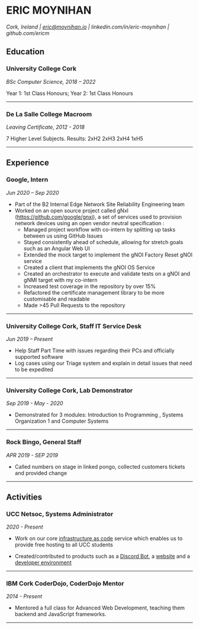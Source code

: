 # ERIC MOYNIHAN
*Cork, Ireland | eric@moynihan.io | linkedin.com/in/eric-moynihan | github.com/ericm*

## Education

### **University College Cork**
*BSc Computer Science, 2018 – 2022*

Year 1: 1st Class Honours; Year 2: 1st Class Honours

***

### **De La Salle College Macroom**
*Leaving Certificate, 2012 - 2018*

7 Higher Level Subjects. Results: 2xH2 2xH3  2xH4 1xH5

***

## Experience

### **Google**, Intern 
*Jun 2020 – Sep 2020*
- Part of the B2 Internal Edge Network Site Reliability Engineering team
- Worked on an open source project called gNxI (https://github.com/google/gnxi), a set of services used to provision network devices using an open vendor neutral  specification :
  - Managed project workflow with co-intern by splitting up tasks between us using GitHub Issues
  - Stayed consistently ahead of schedule, allowing for stretch goals such as an Angular Web UI
  - Extended the mock target to implement the gNOI Factory Reset gNOI service
  - Created a client that implements the gNOI OS Service
  - Created an orchestrator to execute and validate tests on a gNOI and gNMI target with my co-intern
  - Increased test coverage in the repository by over 15%
  - Refactored the certificate management library to be more customisable and readable
  - Made >45 Pull Requests to the repository

***

### **University College Cork**, Staff IT Service Desk
*Jun 2019 – Present*
- Help Staff Part Time with issues regarding their PCs and officially supported software
- Log cases using our Triage system and explain in detail issues that need to be expedited

***

### **University College Cork**, Lab Demonstrator
*Sep 2019 - May - 2020*
- Demonstrated for 3 modules: Introduction to Programming , Systems Organization 1 and Computer Systems 

***

### **Rock Bingo**, General Staff
*APR 2019 - SEP 2019*
- Called numbers on stage in linked pongo, collected customers tickets and provided change

***

## Activities

### **UCC Netsoc**, Systems Administrator
*2020 - Present*

- Work on our core [infrastructure as code](https://github.com/UCCNetsoc/NaC) service which enables us to provide free hosting to all UCC students

- Created/contributed to products such as a [Discord Bot](https://github.com/UCCNetsoc/discord-bot), a [website](https://github.com/UCCNetsoc/netsoc.co) and a [developer environment](https://github.com/UCCNetsoc/dev-env)

***

### **IBM Cork CoderDojo**, CoderDojo Mentor
*2014 - Present*

- Mentored a full class for Advanced Web Development, teaching them backend and JavaScript frameworks.

***
